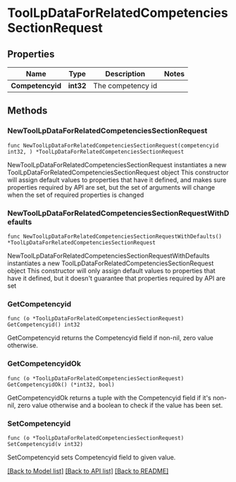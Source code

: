# ToolLpDataForRelatedCompetenciesSectionRequest

## Properties

Name | Type | Description | Notes
------------ | ------------- | ------------- | -------------
**Competencyid** | **int32** | The competency id | 

## Methods

### NewToolLpDataForRelatedCompetenciesSectionRequest

`func NewToolLpDataForRelatedCompetenciesSectionRequest(competencyid int32, ) *ToolLpDataForRelatedCompetenciesSectionRequest`

NewToolLpDataForRelatedCompetenciesSectionRequest instantiates a new ToolLpDataForRelatedCompetenciesSectionRequest object
This constructor will assign default values to properties that have it defined,
and makes sure properties required by API are set, but the set of arguments
will change when the set of required properties is changed

### NewToolLpDataForRelatedCompetenciesSectionRequestWithDefaults

`func NewToolLpDataForRelatedCompetenciesSectionRequestWithDefaults() *ToolLpDataForRelatedCompetenciesSectionRequest`

NewToolLpDataForRelatedCompetenciesSectionRequestWithDefaults instantiates a new ToolLpDataForRelatedCompetenciesSectionRequest object
This constructor will only assign default values to properties that have it defined,
but it doesn't guarantee that properties required by API are set

### GetCompetencyid

`func (o *ToolLpDataForRelatedCompetenciesSectionRequest) GetCompetencyid() int32`

GetCompetencyid returns the Competencyid field if non-nil, zero value otherwise.

### GetCompetencyidOk

`func (o *ToolLpDataForRelatedCompetenciesSectionRequest) GetCompetencyidOk() (*int32, bool)`

GetCompetencyidOk returns a tuple with the Competencyid field if it's non-nil, zero value otherwise
and a boolean to check if the value has been set.

### SetCompetencyid

`func (o *ToolLpDataForRelatedCompetenciesSectionRequest) SetCompetencyid(v int32)`

SetCompetencyid sets Competencyid field to given value.



[[Back to Model list]](../README.md#documentation-for-models) [[Back to API list]](../README.md#documentation-for-api-endpoints) [[Back to README]](../README.md)


